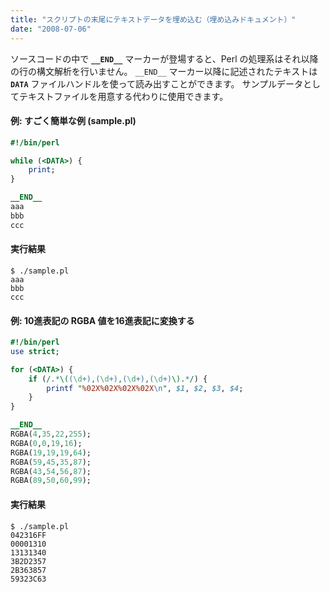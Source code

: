 ```yaml
---
title: "スクリプトの末尾にテキストデータを埋め込む（埋め込みドキュメント）"
date: "2008-07-06"
---
```


ソースコードの中で **`__END__`** マーカーが登場すると、Perl の処理系はそれ以降の行の構文解析を行いません。
`__END__` マーカー以降に記述されたテキストは **`DATA`** ファイルハンドルを使って読み出すことができます。
サンプルデータとしてテキストファイルを用意する代わりに使用できます。

#### 例: すごく簡単な例 (sample.pl)

~~~ perl
#!/bin/perl

while (<DATA>) {
    print;
}

__END__
aaa
bbb
ccc
~~~

#### 実行結果

~~~
$ ./sample.pl
aaa
bbb
ccc
~~~

#### 例: 10進表記の RGBA 値を16進表記に変換する

~~~ perl
#!/bin/perl
use strict;

for (<DATA>) {
    if (/.*\((\d+),(\d+),(\d+),(\d+)\).*/) {
        printf "%02X%02X%02X%02X\n", $1, $2, $3, $4;
    }
}

__END__
RGBA(4,35,22,255);
RGBA(0,0,19,16);
RGBA(19,19,19,64);
RGBA(59,45,35,87);
RGBA(43,54,56,87);
RGBA(89,50,60,99);
~~~

#### 実行結果

~~~
$ ./sample.pl
042316FF
00001310
13131340
3B2D2357
2B363857
59323C63
~~~


